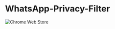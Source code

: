 # WhatsApp-Privacy-Filter

[![Chrome Web Store](https://img.shields.io/chrome-web-store/users/ppamjkdhajaohmhhhbccojhgigkmbkeb?color=red&label=chrome%20users&logoColor=white&style=for-the-badge)](https://chrome.google.com/webstore/detail/whatsapp-privacy-filter/ppamjkdhajaohmhhhbccojhgigkmbkeb)

